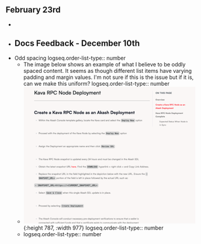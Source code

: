 ## February 23rd
-
- ## Docs Feedback - December 10th
- Odd spacing
  logseq.order-list-type:: number
	- The image below shows an example of what I believe to be oddly spaced content. It seems as though different list items have varying padding and margin values. I'm not sure if this is the issue but if it is, can we make this uniform?
	  logseq.order-list-type:: number
	- ![ss_12102023_000064.png](../assets/ss_12102023_000064_1702252406549_0.png){:height 787, :width 977}
	  logseq.order-list-type:: number
	- logseq.order-list-type:: number